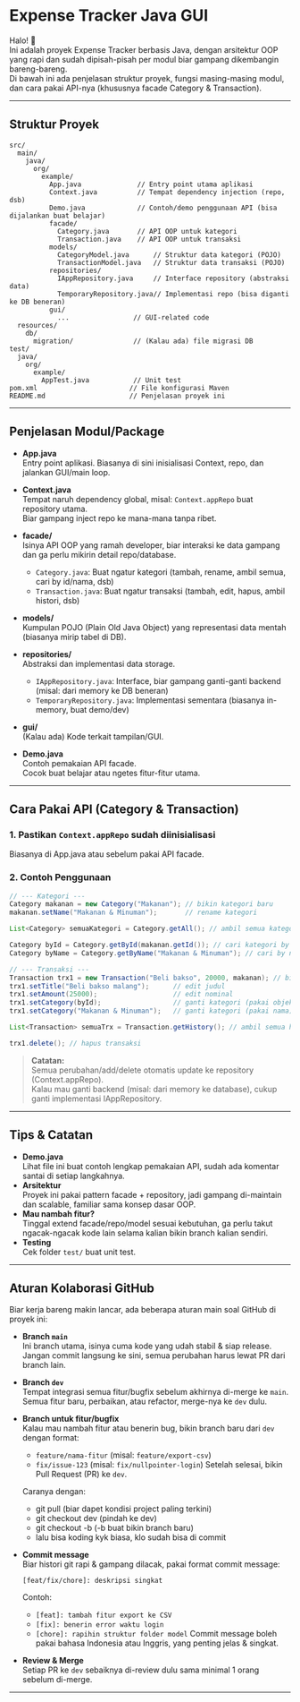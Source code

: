 # Expense Tracker Java GUI

Halo! 👋  
Ini adalah proyek Expense Tracker berbasis Java, dengan arsitektur OOP yang rapi dan sudah dipisah-pisah per modul biar gampang dikembangin bareng-bareng.  
Di bawah ini ada penjelasan struktur proyek, fungsi masing-masing modul, dan cara pakai API-nya (khususnya facade Category & Transaction).

---

## Struktur Proyek

```
src/
  main/
    java/
      org/
        example/
          App.java              // Entry point utama aplikasi
          Context.java          // Tempat dependency injection (repo, dsb)
          Demo.java             // Contoh/demo penggunaan API (bisa dijalankan buat belajar)
          facade/
            Category.java       // API OOP untuk kategori
            Transaction.java    // API OOP untuk transaksi
          models/
            CategoryModel.java      // Struktur data kategori (POJO)
            TransactionModel.java   // Struktur data transaksi (POJO)
          repositories/
            IAppRepository.java     // Interface repository (abstraksi data)
            TemporaryRepository.java// Implementasi repo (bisa diganti ke DB beneran)
          gui/
            ...                // GUI-related code
  resources/
    db/
      migration/               // (Kalau ada) file migrasi DB
test/
  java/
    org/
      example/
        AppTest.java           // Unit test
pom.xml                       // File konfigurasi Maven
README.md                     // Penjelasan proyek ini
```

---

## Penjelasan Modul/Package

-  **App.java**  
   Entry point aplikasi. Biasanya di sini inisialisasi Context, repo, dan jalankan GUI/main loop.

-  **Context.java**  
   Tempat naruh dependency global, misal: `Context.appRepo` buat repository utama.  
   Biar gampang inject repo ke mana-mana tanpa ribet.

-  **facade/**  
   Isinya API OOP yang ramah developer, biar interaksi ke data gampang dan ga perlu mikirin detail repo/database.

   -  `Category.java`: Buat ngatur kategori (tambah, rename, ambil semua, cari by id/nama, dsb)
   -  `Transaction.java`: Buat ngatur transaksi (tambah, edit, hapus, ambil histori, dsb)

-  **models/**  
   Kumpulan POJO (Plain Old Java Object) yang representasi data mentah (biasanya mirip tabel di DB).

-  **repositories/**  
   Abstraksi dan implementasi data storage.

   -  `IAppRepository.java`: Interface, biar gampang ganti-ganti backend (misal: dari memory ke DB beneran)
   -  `TemporaryRepository.java`: Implementasi sementara (biasanya in-memory, buat demo/dev)

-  **gui/**  
   (Kalau ada) Kode terkait tampilan/GUI.

-  **Demo.java**  
   Contoh pemakaian API facade.  
   Cocok buat belajar atau ngetes fitur-fitur utama.

---

## Cara Pakai API (Category & Transaction)

### 1. Pastikan `Context.appRepo` sudah diinisialisasi

Biasanya di App.java atau sebelum pakai API facade.

### 2. Contoh Penggunaan

```java
// --- Kategori ---
Category makanan = new Category("Makanan"); // bikin kategori baru
makanan.setName("Makanan & Minuman");       // rename kategori

List<Category> semuaKategori = Category.getAll(); // ambil semua kategori

Category byId = Category.getById(makanan.getId()); // cari kategori by id
Category byName = Category.getByName("Makanan & Minuman"); // cari by nama

// --- Transaksi ---
Transaction trx1 = new Transaction("Beli bakso", 20000, makanan); // bikin transaksi baru
trx1.setTitle("Beli bakso malang");      // edit judul
trx1.setAmount(25000);                   // edit nominal
trx1.setCategory(byId);                  // ganti kategori (pakai objek)
trx1.setCategory("Makanan & Minuman");   // ganti kategori (pakai nama)

List<Transaction> semuaTrx = Transaction.getHistory(); // ambil semua histori transaksi

trx1.delete(); // hapus transaksi
```

> **Catatan:**  
> Semua perubahan/add/delete otomatis update ke repository (Context.appRepo).  
> Kalau mau ganti backend (misal: dari memory ke database), cukup ganti implementasi IAppRepository.

---

## Tips & Catatan

-  **Demo.java**  
   Lihat file ini buat contoh lengkap pemakaian API, sudah ada komentar santai di setiap langkahnya.
-  **Arsitektur**  
   Proyek ini pakai pattern facade + repository, jadi gampang di-maintain dan scalable, familiar sama konsep dasar OOP.
-  **Mau nambah fitur?**  
   Tinggal extend facade/repo/model sesuai kebutuhan, ga perlu takut ngacak-ngacak kode lain selama kalian bikin branch kalian sendiri.
-  **Testing**  
   Cek folder `test/` buat unit test.

---

## Aturan Kolaborasi GitHub

Biar kerja bareng makin lancar, ada beberapa aturan main soal GitHub di proyek ini:

-  **Branch `main`**  
   Ini branch utama, isinya cuma kode yang udah stabil & siap release. Jangan commit langsung ke sini, semua perubahan harus lewat PR dari branch lain.

-  **Branch `dev`**  
   Tempat integrasi semua fitur/bugfix sebelum akhirnya di-merge ke `main`. Semua fitur baru, perbaikan, atau refactor, merge-nya ke `dev` dulu.

-  **Branch untuk fitur/bugfix**  
   Kalau mau nambah fitur atau benerin bug, bikin branch baru dari `dev` dengan format:

   -  `feature/nama-fitur` (misal: `feature/export-csv`)
   -  `fix/issue-123` (misal: `fix/nullpointer-login`)
      Setelah selesai, bikin Pull Request (PR) ke `dev`.

   Caranya dengan:

   -  git pull (biar dapet kondisi project paling terkini)
   -  git checkout dev (pindah ke dev)
   -  git checkout -b <nama branch kalian> (-b buat bikin branch baru)
   -  lalu bisa koding kyk biasa, klo sudah bisa di commit

-  **Commit message**  
   Biar histori git rapi & gampang dilacak, pakai format commit message:

   ```
   [feat/fix/chore]: deskripsi singkat
   ```

   Contoh:

   -  `[feat]: tambah fitur export ke CSV`
   -  `[fix]: benerin error waktu login`
   -  `[chore]: rapihin struktur folder model`
      Commit message boleh pakai bahasa Indonesia atau Inggris, yang penting jelas & singkat.

-  **Review & Merge**  
   Setiap PR ke `dev` sebaiknya di-review dulu sama minimal 1 orang sebelum di-merge.

---
